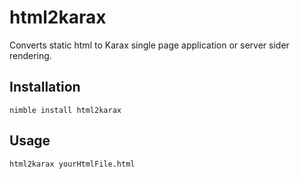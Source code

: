 # html2karax
Converts static html to Karax single page application or server sider rendering.

## Installation

```
nimble install html2karax
```

## Usage

```
html2karax yourHtmlFile.html
```
